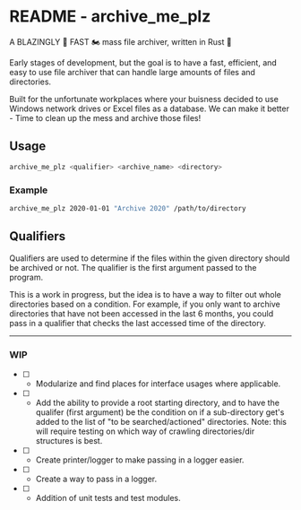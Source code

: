 # README - archive_me_plz

A BLAZINGLY 🚀 FAST 🏍 mass file archiver, written in Rust 🦀

Early stages of development, but the goal is to have a fast, efficient, and easy to use file archiver that can handle large amounts of files and directories.

Built for the unfortunate workplaces where your buisness decided to use Windows network drives or Excel files as a database.
We can make it better - Time to clean up the mess and archive those files!

## Usage

```bash
archive_me_plz <qualifier> <archive_name> <directory>
```

### Example

```bash
archive_me_plz 2020-01-01 "Archive 2020" /path/to/directory
```

## Qualifiers

Qualifiers are used to determine if the files within the given directory should be archived or not. 
The qualifier is the first argument passed to the program.

This is a work in progress, but the idea is to have a way to filter out whole directories based on a condition.
For example, if you only want to archive directories that have not been accessed in the last 6 months, you could pass in a qualifier that checks the last accessed time of the directory.

----

### WIP

- [ ] - Modularize and find places for interface usages where applicable.

- [ ] - Add the ability to provide a root starting directory, and to have the qualifer (first argument)
     be the condition on if a sub-directory get's added to the list of "to be searched/actioned"
     directories. Note: this will require testing on which way of crawling directories/dir structures is best.

- [ ] - Create printer/logger to make passing in a logger easier.

- [ ] - Create a way to pass in a logger.

- [ ] - Addition of unit tests and test modules.

